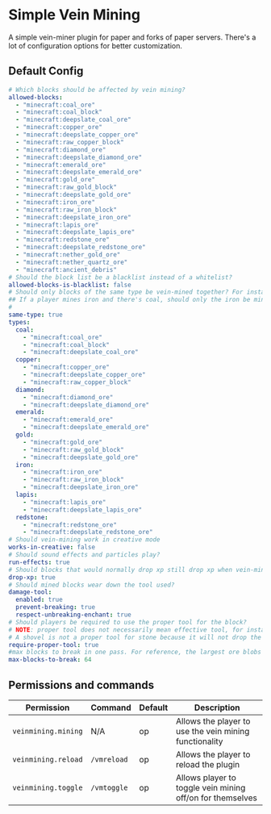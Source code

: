 # Simple Vein Mining

A simple vein-miner plugin for paper and forks of paper servers. 
There's a lot of configuration options for better customization.

## Default Config
```yml
# Which blocks should be affected by vein mining?
allowed-blocks:
  - "minecraft:coal_ore"
  - "minecraft:coal_block"
  - "minecraft:deepslate_coal_ore"
  - "minecraft:copper_ore"
  - "minecraft:deepslate_copper_ore"
  - "minecraft:raw_copper_block"
  - "minecraft:diamond_ore"
  - "minecraft:deepslate_diamond_ore"
  - "minecraft:emerald_ore"
  - "minecraft:deepslate_emerald_ore"
  - "minecraft:gold_ore"
  - "minecraft:raw_gold_block"
  - "minecraft:deepslate_gold_ore"
  - "minecraft:iron_ore"
  - "minecraft:raw_iron_block"
  - "minecraft:deepslate_iron_ore"
  - "minecraft:lapis_ore"
  - "minecraft:deepslate_lapis_ore"
  - "minecraft:redstone_ore"
  - "minecraft:deepslate_redstone_ore"
  - "minecraft:nether_gold_ore"
  - "minecraft:nether_quartz_ore"
  - "minecraft:ancient_debris"
# Should the block list be a blacklist instead of a whitelist?
allowed-blocks-is-blacklist: false
# Should only blocks of the same type be vein-mined together? For instance
## If a player mines iron and there's coal, should only the iron be mined?
#
same-type: true
types:
  coal:
    - "minecraft:coal_ore"
    - "minecraft:coal_block"
    - "minecraft:deepslate_coal_ore"
  copper:
    - "minecraft:copper_ore"
    - "minecraft:deepslate_copper_ore"
    - "minecraft:raw_copper_block"
  diamond:
    - "minecraft:diamond_ore"
    - "minecraft:deepslate_diamond_ore"
  emerald:
    - "minecraft:emerald_ore"
    - "minecraft:deepslate_emerald_ore"
  gold:
    - "minecraft:gold_ore"
    - "minecraft:raw_gold_block"
    - "minecraft:deepslate_gold_ore"
  iron:
    - "minecraft:iron_ore"
    - "minecraft:raw_iron_block"
    - "minecraft:deepslate_iron_ore"
  lapis:
    - "minecraft:lapis_ore"
    - "minecraft:deepslate_lapis_ore"
  redstone:
    - "minecraft:redstone_ore"
    - "minecraft:deepslate_redstone_ore"
# Should vein-mining work in creative mode
works-in-creative: false
# Should sound effects and particles play?
run-effects: true
# Should blocks that would normally drop xp still drop xp when vein-mined?
drop-xp: true
# Should mined blocks wear down the tool used?
damage-tool:
  enabled: true
  prevent-breaking: true
  respect-unbreaking-enchant: true
# Should players be required to use the proper tool for the block?
# NOTE: proper tool does not necessarily mean effective tool, for instance, a pickaxe is a proper tool for dirt since it will still drop the item.
# A shovel is not a proper tool for stone because it will not drop the item.
require-proper-tool: true
#max blocks to break in one pass. For reference, the largest ore blobs are 52 blocks in size
max-blocks-to-break: 64

```
## Permissions and commands

| Permission          | Command     | Default | Description                                               |
|---------------------|-------------|---------|-----------------------------------------------------------|
| `veinmining.mining` | N/A         | op      | Allows the player to use the vein mining functionality    |
| `veinmining.reload` | `/vmreload` | op      | Allows the player to reload the plugin                    |
| `veinmining.toggle` | `/vmtoggle` | op      | Allows player to toggle vein mining off/on for themselves |
